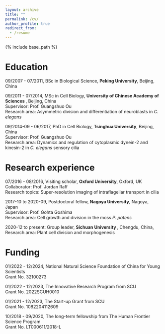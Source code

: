 ```yaml
---
layout: archive
title: ""
permalink: /cv/
author_profile: true
redirect_from:
  - /resume
---
```


{% include base_path %}

Education
======
09/2007 - 07/2011, BSc in Biological Science, <b>Peking University</b>, Beijing, China

09/2011 - 07/2014, MSc in Cell Biology, <b>University of Chinese Academy of Sciences </b>, Beijing, China <br>
  Supervisor: Prof. Guangshuo Ou <br>
  Research area: Asymmetric division and differentiation of neuroblasts in <I>C. elegans</i>

09/2014-09 - 06/2017, PhD in Cell Biology, <b>Tsinghua University</b>, Beijing, China <br>
  Supervisor: Prof. Guangshuo Ou <br>
  Research area: Dynamics and regulation of cytoplasmic dynein-2 and kinesin-2 in <I>C. elegans</i> sensory cilia

Research experience
======
07/2016 - 08/2016, Visiting scholar, <b>Oxford University</b>, Oxford, UK <br>
  Collaborator: Prof. Jordan Raff <br>
  Research topics: Super-resolution imaging of intraflagellar transport in cilia

2017-10 to 2020-09, Postdoctoral fellow, <b>Nagoya University</b>, Nagoya, Japan <br>
  Supervisor: Prof. Gohta Goshima <br>
  Research area: Cell growth and division in the moss <i>P. patens</i>

2020-12 to present: Group leader, <b>Sichuan University </b>, Chengdu, China, <br>
  Research area: Plant cell division and morphogenesis 

Funding
======
01/2022 - 12/2024, National Natural Science Foundation of China for Young Scientists <br>
  Grant No. 32100273

01/2022 - 12/2023, The Innovative Research Program from SCU <br>
  Grant No. 2022SCUH0010

01/2021 - 12/2023, The Start-up Grant from SCU <br>
  Grant No. 1082204112609

10/2018 - 09/2020, The long-term fellowship from The Human Frontier Science Program <br>
  Grant No. LT000611/2018-L


  

